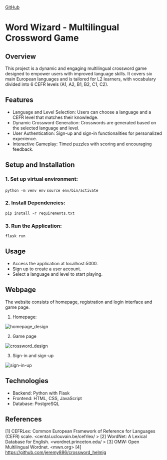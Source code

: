 [GitHub](https://github.com)

# Word Wizard - Multilingual Crossword Game

## Overview

This project is a dynamic and engaging multilingual crossword game designed to empower users with improved language skills. It covers six main European languages and is tailored for L2 learners, with vocabulary divided into 6 CEFR levels (A1, A2, B1, B2, C1, C2).

## Features

- Language and Level Selection: Users can choose a language and a CEFR level that matches their knowledge.
- Dynamic Crossword Generation: Crosswords are generated based on the selected language and level.
- User Authentication: Sign-up and sign-in functionalities for personalized experience.
- Interactive Gameplay: Timed puzzles with scoring and encouraging feedback.

## Setup and Installation

### 1. Set up virtual environment:

`python -m venv env`
`source env/bin/activate`

### 2. Install Dependencies:

`pip install -r requirements.txt`

### 3. Run the Application:

`flask run`

## Usage

- Access the application at localhost:5000.
- Sign up to create a user account.
- Select a language and level to start playing.

## Webpage

The website consists of homepage, registration and login interface and game page.

1. Homepage:

![homepage_design](/Users/ninachen/Desktop/PersonalWebsite/astrofy/public/project_wordwizard/homepage_design.png)

2. Game page

![crossword_design](/Users/ninachen/Desktop/PersonalWebsite/astrofy/public/project_wordwizard/crossword_design.png)

3. Sign-in and sign-up

![sign-in-up](/Users/ninachen/Desktop/PersonalWebsite/astrofy/public/project_wordwizard/sign-in-up.png)

## Technologies

- Backend: Python with Flask
- Frontend: HTML, CSS, JavaScript
- Database: PostgreSQL


## References
[1] CEFRLex: Common European Framework of Reference for Languages (CEFR) scale. <cental.uclouvain.be/cefrlex/ > 
[2] WordNet: A Lexical Database for English. <wordnet.princeton.edu/ >
[3] OMW: Open Multilingual Wordnet. <mwn.org>
[4] https://github.com/jeremy886/crossword_helmig
